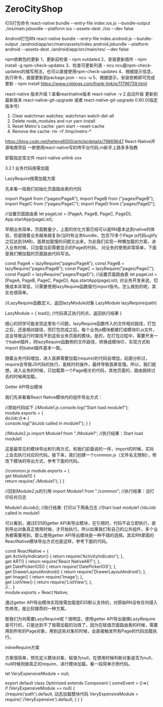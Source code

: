 # ZeroCityShop
IOS打包命令
react-native bundle --entry-file index.ios.js --bundle-output ./ios/main.jsbundle --platform ios --assets-dest ./ios --dev false

Android打包RN
react-native bundle --entry-file index.android.js --bundle-output ./android/app/src/main/assets/index.android.jsbundle --platform android --assets-dest ./android/app/src/main/res/ --dev false


npm依赖包的更新
1、更新前检查 - npm outdated
2、安装更新插件 - npm install -g npm-check-updates
3、检查可更新列表 - ncu
ncu是npm-check-updates的缩写用法，也可以直接使用npm-check-updates
4、根据提示信息，执行命令，直接更新到package.json - ncu -u
5、根据提示，安装依赖即可完成更新 - npm install 
https://www.cnblogs.com/frank-link/p/11796739.html 


react-native 版本升级
1.查看reactnative版本
react-native -v
2.自动升级
更新到最新版本
react-native-git-upgrade 
或者
react-native-git-upgrade 0.60.0(指定版本号)

 1. Clear watchman watches: watchman watch-del-all
 2. Delete node_modules and run yarn install
 3. Reset Metro's cache: yarn start --reset-cache
 4. Remove the cache: rm -rf /tmp/metro-*

https://blog.csdn.net/hefeng6500/article/details/79869647
React-Native开源电商项目
一款使用react-native写的垮平台代码,rn新手上路多多指教



卸载指定库文件
react-native unlink xxx



3.2.1 业务代码按需加载

LazyRequire按需加载方案


先来看一段我们初始化页面路由表的代码

import PageA from ("pages/PageA");
import PageB from ("pages/PageB");
import PageC from ("pages/PageC");
import PageD from ("pages/PageD");

//设置页面路由表
let pageList = [PageA, PageB, PageC, PageD];
App.startApp(pageList);


早期业务简单，页面数量少，上面的优化方案已经可以是RN基本达到native的体验，但是随着业务越来越复杂(当时有业务bundle，包含70多个Page js代码uglify之后达到3MB)，首屏加载慢的问题又出来，为此我们实现一种懒加载的方案，进入业务时候，只加载当前需要显示的Page的代码， 对业务的使用非常简单，下面是我们懒加载的页面路由代码写法。



const PageA = lazyRequire("pages/PageA");
const PageB = lazyRequire("pages/PageB");
const PageC = lazyRequire("pages/PageC");
const PageD = lazyRequire("pages/PageD");
//设置页面路由表
let pageList = [PageA, PageB, PageC, PageD];
App.startApp(pageList);
对业务开发来说，切换成本非常低，只需要使用lazyRequire函数替代import指令。怎么做到的呢，其实也很简单。



//LazyRequire函数定义，返回lazyModule对象
LazyModule lazyRequire(path)

LazyModule = {
    load(); //代码真正执行的点，返回执行结果
}


细心的同学可能发现这里有个问题，lazyRequire函数传入的文件相对路径，打包之后，还是相对路径，而打包完成之后，每个业务js模块都被打成模块ID.js文件，这会导致运行时查找不到这些业务页面的模块。是的，在打包过程中，需要开发一个babel插件，将lazyRequire函数例的文件路径，转换成模块ID，实现方式和import 的babel插件基本一致。



随着业务代码增加，进入首屏需要加载(require)的代码会增加，前面分析过，require会导致JS代码的执行，是耗时的操作，最终导致首屏变慢。所以，我们就想，进入业务的时候，只加载第一个Page相关的代码，其他页面的，路由跳转过去的时候再加载。


Getter API导出模块


我们先来看看React Native模块内的组件导出方式：



//原始代码如下
//Module1.js
console.log("Start load module1");
module.exports = {    
doJob:()=> {        
console.log("doJob called in module1");
    }
}

//Module2.js
import Module1 from "./Module1";
//执行结果：Start load module1


这是最常见的模块导出和引用方式，和我们前面说的一样，import的时候，实际上会去执行对应的代码。接下来，我们创建一个common.js（文件名无限制），修改下模块的导出方式，参考下面的代码。



//common.js
module.exports = {    
get Module1() {        
return require('./Module1');
    }
}

//回到Module2.js的引用
import Module1 from "./common";
//执行结果：没打印任何日志

Module1.doJob();
//执行结果: 打印以下两条日志
//Start load module1
//doJob called in module1


可以看到，通过ES5的getter API来导出模块，在引用时，代码不会立即执行，直到导出对象真正使用时候，才开始执行。所以如果我们有自己的公共组件，多个业务都需要用到，那么使用getter API导出模块是一种不错的选择。其实RN里面的ReactNative模块导出方式也是这样，参考下面的代码。



const ReactNative = {    
get ActivityIndicator() { return require('ActivityIndicator'); },    
get ART() { return require('React NativeART'); },    
get DatePickerIOS() { return require('DatePickerIOS'); },    
get DrawerLayoutAndroid() { return require('DrawerLayoutAndroid'); },    
get Image() { return require('Image'); },    
get ListView() { return require('ListView'); },    
//...
}  
module.exports = React Native;


通过getter API导出模块实现按需加载是ES5默认支持的，对原始RN没有任何侵入性修改，是比较推荐的一种方案。



那我们为何需要LazyRequire呢？很明显，使用getter API导出替换LazyRequire是可行的，只是达到不了按需加载的功效了，因为在赋值页面路由表的时候，需要用到所有的Page对象，用到这些对象的时候，会直接触发所有Page的代码加载执行。


inlineRequire方案


方案很简单，预先定义模块对象，赋值为null，在使用时候判断对象是否为null，null时候则做真正的require，进行模块加载。看一段简单示例代码。



let VeryExpensiveModule = null;

export default class Optimized extends Component {
    someEvent = ()=>{        
        if (VeryExpensiveModule == null) {            
            //require('path').default, 动态加载模块代码
            VeryExpensiveModule = require('./VeryExpensive').default;
        }
    }
}



